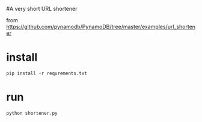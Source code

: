 #A very short URL shortener

from 
https://github.com/pynamodb/PynamoDB/tree/master/examples/url_shortener

# install
`pip install -r requrements.txt`

# run
`python shortener.py`
